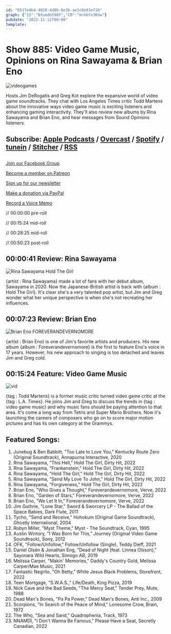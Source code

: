 ```yaml
---
id: "0517e4b4-4028-4d8b-8e3b-ae1c6e93ef26"
graph: {"15":"BXumdoS98Y","CB":"mckbYx3KUw"}
pubdate: "2022-11-11T00:00"
template: 
---
```






# Show 885: Video Game Music, Opinions on Rina Sawayama & Brian Eno

![videogames](https://static.soundopinions.org/images/2022/videogames.png)

Hosts Jim DeRogatis and Greg Kot explore the expansive world of video game soundtracks. They chat with Los Angeles Times critic Todd Martens about the innovative ways video game music is exciting listeners and enhancing gaming interactivity. They'll also review new albums by Rina Sawayama and Brian Eno, and hear messages from Sound Opinions listeners. 



## Subscribe: [Apple Podcasts](https://itunes.apple.com/us/podcast/sound-opinions/id94793843) / [Overcast](https://overcast.fm/itunes94793843/sound-opinions) / [Spotify](https://open.spotify.com/show/1kNR8YL7TBrQuRxDdS4wtU) / [tunein](https://tunein.com/podcasts/Music-Podcasts/Sound-Opinions-p60273/) / [Stitcher](http://www.stitcher.com/podcast/sound-opinions) / [RSS](https://feeds.simplecast.com/Nn6fjnB0)



## 

[Join our Facebook Group](https://bit.ly/3sivr9T)

[Become a member on Patreon](https://bit.ly/3slWZvc)

[Sign up for our newsletter](https://bit.ly/3eEvRnG)

[Make a donation via PayPal](https://bit.ly/3dmt9lU)

[Record a Voice Memo](https://bit.ly/2RyD5Ah)

// 00:00:00 pre-roll

// 00:15:24 mid-roll

// 00:28:25 mid-roll

// 00:50:23 post-roll



## 00:00:41 Review: Rina Sawayama

![Rina Sawayama Hold The Girl](https://static.soundopinions.org/assets/885/151.jpg)

{artist : Rina Sawayama} made a lot of fans with her debut album, Sawayama in 2020. Now the Japanese-British artist is back with {album : Hold The Girl}. It's clear she's a very talented pop artist, but Jim and Greg wonder what her unique perspective is when she's not recreating her influences.



## 00:07:23 Review: Brian Eno

![Brian Eno FOREVERANDEVERNOMORE](https://static.soundopinions.org/assets/885/CB1.jpg)

{artist : Brian Eno} is one of Jim's favorite artists and producers. His new album {album : Foreverandevernomore} is the first to feature Eno's voice in 17 years. However, his new approach to singing is too detached and leaves Jim and Greg cold.



## 00:15:24 Feature: Video Game Music

![vid](https://static.soundopinions.org/images/2022/untitled-design.png)

{tag : Todd Martens} is a former music critic turned video game critic at the {tag : L.A. Times}. He joins Jim and Greg to discuss the trends in {tag : video game music} and why music fans should be paying attention to that area. It's come a long way from Tetris and Super Mario Brothers. Now it's launching the careers of composers who go on to score major motion pictures and has its own category at the Grammys.



## Featured Songs:

1. Junebug & Ben Babbitt, "Too Late to Love You," Kentucky Route Zero (Original Soundtrack), Annapurna Interactive, 2020
2. Rina Sawayama, "This Hell," Hold The Girl, Dirty Hit, 2022
3. Rina Sawayama, "Frankenstein," Hold The Girl, Dirty Hit, 2022
4. Rina Sawayama, "Hold The Girl," Hold The Girl, Dirty Hit, 2022
5. Rina Sawayama, "Send My Love To John," Hold The Girl, Dirty Hit, 2022
6. Rina Sawayama, "Forgiveness," Hold The Girl, Dirty Hit, 2022
7. Brian Eno, "Who Gives a Thought," Foreverandevernomore, Verve, 2022
8. Brian Eno, "Garden of Stars," Foreverandevernomore, Verve, 2022
9. Brian Eno, "We Let It In," Foreverandevernomore, Verve, 2022
10. Jim Guthrie, "Lone Star," Sword & Sworcery LP - The Ballad of the Space Babies, Dark Flute, 2011
11. Tycho, "Send and Receive," Hohokum (Original Game Soundtrack), Ghostly International, 2004
12. Robyn Miller, "Myst Theme," Myst - The Soundtrack, Cyan, 1995
13. Austin Wintory, "I Was Born for This," Journey (Original Video Game Soundtrack), Sony, 2012
14. OFK, "Follow/Unfollow," Follow/Unfollow (Single), Teddy Dieff, 2021
15. Daniel Olsén & Jonathan Eng, "Dead of Night (feat. Linnea Olsson)," Sayonara Wild Hearts, Simogo AB, 2019
16. Melissa Carper, "Makin' Memories," Daddy's Country Gold, Melissa Carper/Mae Music, 2021
17. Fantastic Negrito, "Oh Betty," White Jesus Black Problems, Storefront, 2022
18. Teen Mortgage, "S.W.A.S.," Life/Death, King Pizza, 2019
19. Nick Cave and the Bad Seeds, "The Mercy Seat," Tender Prey, Mute, 1988
20. Dead Man's Bones, "Pa Pa Power," Dead Man's Bones, Anti Inc., 2009
21. Scorpions, "In Search of the Peace of Mind," Lonesome Crow, Brain, 1972
22. The Who, "Sea and Sand," Quadrophenia, Track, 1973
23. NNAMDÏ, "I Don't Wanna Be Famous," Please Have a Seat, Secretly Canadian, 2022